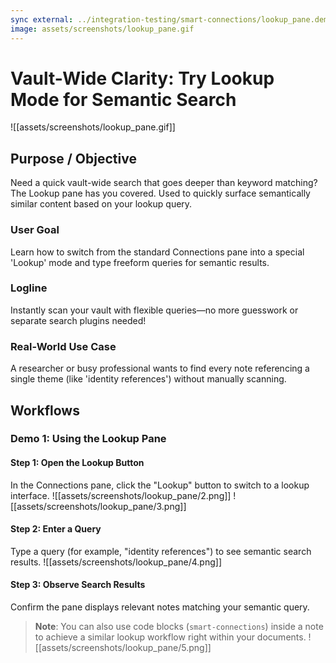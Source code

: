 ```yaml
---
sync external: ../integration-testing/smart-connections/lookup_pane.demo.md
image: assets/screenshots/lookup_pane.gif
---
```

# Vault-Wide Clarity: Try Lookup Mode for Semantic Search
![[assets/screenshots/lookup_pane.gif]]
## Purpose / Objective
Need a quick vault-wide search that goes deeper than keyword matching? The Lookup pane has you covered. Used to quickly surface semantically similar content based on your lookup query.
### User Goal
Learn how to switch from the standard Connections pane into a special 'Lookup' mode and type freeform queries for semantic results.
### Logline
Instantly scan your vault with flexible queries—no more guesswork or separate search plugins needed!
### Real-World Use Case
A researcher or busy professional wants to find every note referencing a single theme (like 'identity references') without manually scanning.
## Workflows
### Demo 1: Using the Lookup Pane
#### Step 1: Open the Lookup Button
In the Connections pane, click the "Lookup" button to switch to a lookup interface.
![[assets/screenshots/lookup_pane/2.png]]
![[assets/screenshots/lookup_pane/3.png]]

#### Step 2: Enter a Query
Type a query (for example, "identity references") to see semantic search results.
![[assets/screenshots/lookup_pane/4.png]]
#### Step 3: Observe Search Results
Confirm the pane displays relevant notes matching your semantic query.

> **Note**: You can also use code blocks (`smart-connections`) inside a note to achieve a similar lookup workflow right within your documents.
![[assets/screenshots/lookup_pane/5.png]]
